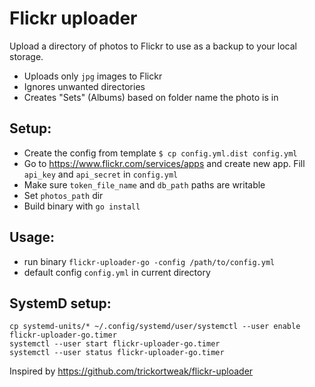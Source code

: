 # Flickr uploader

Upload a directory of photos to Flickr to use as a backup to your local storage.


* Uploads only `jpg` images to Flickr
* Ignores unwanted directories
* Creates "Sets" (Albums) based on folder name the photo is in



## Setup:
* Create the config from template `$ cp config.yml.dist config.yml`
* Go to <https://www.flickr.com/services/apps> and create new app. Fill `api_key` and `api_secret` in `config.yml`
* Make sure `token_file_name` and `db_path` paths are writable
* Set `photos_path` dir
* Build binary with `go install` 

## Usage:
* run binary `flickr-uploader-go -config /path/to/config.yml`
* default config `config.yml` in current directory

## SystemD setup:
    cp systemd-units/* ~/.config/systemd/user/systemctl --user enable flickr-uploader-go.timer
    systemctl --user start flickr-uploader-go.timer
    systemctl --user status flickr-uploader-go.timer

Inspired by <https://github.com/trickortweak/flickr-uploader>